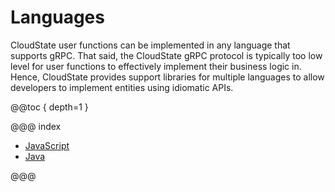 # Languages

CloudState user functions can be implemented in any language that supports gRPC. That said, the CloudState gRPC protocol is typically too low level for user functions to effectively implement their business logic in. Hence, CloudState provides support libraries for multiple languages to allow developers to implement entities using idiomatic APIs.

@@toc { depth=1 }

@@@ index

* [JavaScript](javascript/index.md)
* [Java](java/index.md)

@@@
